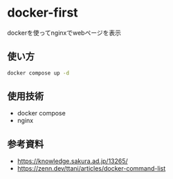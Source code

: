 # docker-first

dockerを使ってnginxでwebページを表示

## 使い方

```bash
docker compose up -d
```

## 使用技術

- docker compose
- nginx

## 参考資料

- https://knowledge.sakura.ad.jp/13265/
- https://zenn.dev/ttani/articles/docker-command-list